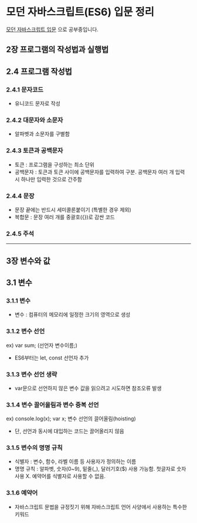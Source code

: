 # 모던 자바스크립트(ES6) 입문 정리
[모던 자바스크립트 입문](http://www.kyobobook.co.kr/product/detailViewKor.laf?ejkGb=KOR&mallGb=KOR&barcode=9791160504439&orderClick=LAG&Kc=, "link") 으로 공부중입니다.

## 2장 프로그램의 작성법과 실행법
## 2.4 프로그램 작성법
### 2.4.1 문자코드
- 유니코드 문자로 작성

### 2.4.2 대문자와 소문자
- 알파벳과 소문자를 구별함

### 2.4.3 토큰과 공백문자
- 토큰 : 프로그램을 구성하는 최소 단위
- 공백문자 : 토큰과 토큰 사이에 공백문자를 입력하여 구분. 공백문자 여러 개 입력 시 하나만 입력한 것으로 간주함

### 2.4.4 문장
- 문장 끝에는 반드시 세미콜론붙이기 (특별한 경우 제외)
- 복합문
: 문장 여러 개를 중괄호({})로 감싼 코드

### 2.4.5 주석

* * *

## 3장 변수와 값
## 3.1 변수
### 3.1.1 변수
- 변수 : 컴퓨터의 메모리에 일정한 크기의 영역으로 생성

### 3.1.2 변수 선언
ex) var sum; (선언자 변수이름;)
- ES6부터는 let, const 선언자 추가

### 3.1.3 변수 선언 생략
- var문으로 선언하지 않은 변수 값을 읽으려고 시도하면 참조오류 발생

### 3.1.4 변수 끌어올림과 변수 중복 선언
ex) console.log(x);
    var x;
    변수 선언의 끌어올림(hoisting)
- 단, 선언과 동시에 대입하는 코드는 끌어올리지 않음

### 3.1.5 변수의 명명 규칙
- 식별자 : 변수, 함수, 라벨 이름 등 사용자가 정의하는 이름
- 명명 규칙
: 알파벳, 숫자(0~9), 밑줄(_), 달러기호($) 사용 가능함. 첫글자로 숫자 사용 X. 예약어를 식별자로 사용할 수 없음.

### 3.1.6 예약어
- 자바스크립트 문법을 규정짓기 위해 자바스크립트 언어 사양에서 사용하는 특수한 키워드
